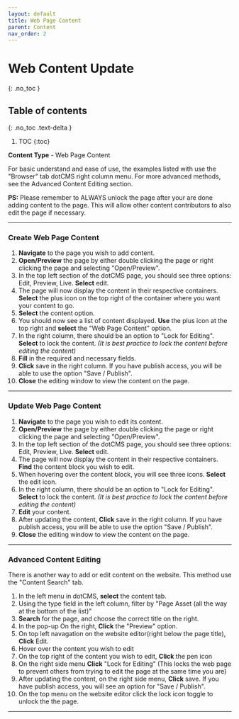 ```yaml
---
layout: default
title: Web Page Content
parent: Content
nav_order: 2
---
```


# Web Content Update
{: .no_toc }

## Table of contents
{: .no_toc .text-delta }

1. TOC
{:toc}

**Content Type** - Web Page Content

For basic understand and ease of use, the examples listed with use the "Browser" tab dotCMS right column menu. For more advanced methods, see the Advanced Content Editing section.

**PS:** Please remember to ALWAYS unlock the page after your are done adding content to the page. This will allow other content contributors to also edit the page if necessary.

----

### Create Web Page Content

1. **Navigate** to the page you wish to add content.
2. **Open/Preview** the page by either double clicking the page or right clicking the page and selecting "Open/Preview".
3. In the top left section of the dotCMS page, you should see three options: Edit, Preview, Live. **Select** edit.
4. The page will now display the content in their respective containers. **Select** the plus icon on the top right of the container where you want your content to go.
5. **Select** the content option.
6. You should now see a list of content displayed. **Use** the plus icon at the top right and **select** the "Web Page Content" option.
7. In the right column, there should be an option to "Lock for Editing". **Select** to lock the content. *(It is best practice to lock the content before editing the content)*
8. **Fill** in the required and necessary fields.
9. **Click** save in the right column. If you have publish access, you will be able to use the option "Save / Publish".
10. **Close** the editing window to view the content on the page.

----

### Update Web Page Content

1. **Navigate** to the page you wish to edit its content.
2. **Open/Preview** the page by either double clicking the page or right clicking the page and selecting "Open/Preview".
3. In the top left section of the dotCMS page, you should see three options: Edit, Preview, Live. **Select** edit.
4. The page will now display the content in their respective containers. **Find** the content block you wish to edit.
5. When hovering over the content block, you will see three icons. **Select** the edit icon.
7. In the right column, there should be an option to "Lock for Editing". **Select** to lock the content. *(It is best practice to lock the content before editing the content)*
8. **Edit** your content.
9. After updating the content, **Click** save in the right column. If you have publish access, you will be able to use the option "Save / Publish".
10. **Close** the editing window to view the content on the page.

----

### Advanced Content Editing

There is another way to add or edit content on the website. This method use the "Content Search" tab.

1. In the left menu in dotCMS, **select** the content tab.
2. Using the type field in the left column, filter by "Page Asset (all the way at the bottom of the list)"
3. **Search** for the page, and choose the correct title on the right.
4. In the pop-up On the right, **Click** the "Preview" option.
5. On top left navagation on the website editor(right below the page title), **Click** Edit.
6. Hover over the content you wish to edit
7. On the top right of the content you wish to edit, **Click** the pen icon
8. On the right side menu **Click** "Lock for Editing" (This locks the web page to prevent others from trying to edit the page at the same time you are)
9. After updating the content, on the right side menu, **Click** save. If you have publish access, you will see an option for "Save / Publish".
10. On the top menu on the website editor click the lock icon toggle to unlock the the page.

----